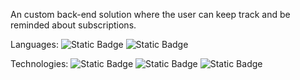 An custom back-end solution where the user can keep track and be reminded about subscriptions.

Languages:
![Static Badge](https://img.shields.io/badge/React-%23f3f2ff?style=for-the-badge&logo=react)
![Static Badge](https://img.shields.io/badge/tailwindcss-%23f3f2ff?style=for-the-badge&logo=tailwindcss)

Technologies:
![Static Badge](https://img.shields.io/badge/upstash-%23f3f2ff?style=for-the-badge&logo=upstash)
![Static Badge](https://img.shields.io/badge/mongodb-%23f3f2ff?style=for-the-badge&logo=mongodb)
![Static Badge](https://img.shields.io/badge/arcjet-%23f3f2ff?style=for-the-badge)


